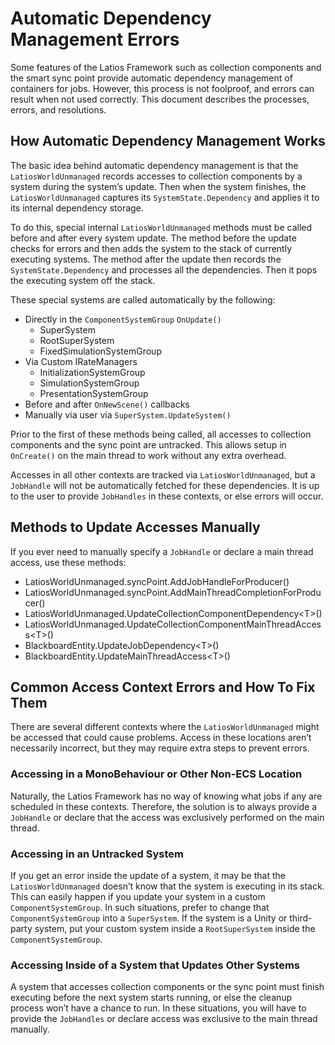 # Automatic Dependency Management Errors

Some features of the Latios Framework such as collection components and the
smart sync point provide automatic dependency management of containers for jobs.
However, this process is not foolproof, and errors can result when not used
correctly. This document describes the processes, errors, and resolutions.

## How Automatic Dependency Management Works

The basic idea behind automatic dependency management is that the
`LatiosWorldUnmanaged` records accesses to collection components by a system
during the system’s update. Then when the system finishes, the
`LatiosWorldUnmanaged` captures its `SystemState.Dependency` and applies it to
its internal dependency storage.

To do this, special internal `LatiosWorldUnmanaged` methods must be called
before and after every system update. The method before the update checks for
errors and then adds the system to the stack of currently executing systems. The
method after the update then records the `SystemState.Dependency` and processes
all the dependencies. Then it pops the executing system off the stack.

These special systems are called automatically by the following:

-   Directly in the `ComponentSystemGroup` `OnUpdate()`
    -   SuperSystem
    -   RootSuperSystem
    -   FixedSimulationSystemGroup
-   Via Custom IRateManagers
    -   InitializationSystemGroup
    -   SimulationSystemGroup
    -   PresentationSystemGroup
-   Before and after `OnNewScene()` callbacks
-   Manually via user via `SuperSystem.UpdateSystem()`

Prior to the first of these methods being called, all accesses to collection
components and the sync point are untracked. This allows setup in `OnCreate()`
on the main thread to work without any extra overhead.

Accesses in all other contexts are tracked via `LatiosWorldUnmanaged`, but a
`JobHandle` will not be automatically fetched for these dependencies. It is up
to the user to provide `JobHandles` in these contexts, or else errors will
occur.

## Methods to Update Accesses Manually

If you ever need to manually specify a `JobHandle` or declare a main thread
access, use these methods:

-   LatiosWorldUnmanaged.syncPoint.AddJobHandleForProducer()
-   LatiosWorldUnmanaged.syncPoint.AddMainThreadCompletionForProducer()
-   LatiosWorldUnmanaged.UpdateCollectionComponentDependency\<T\>()
-   LatiosWorldUnmanaged.UpdateCollectionComponentMainThreadAccess\<T\>()
-   BlackboardEntity.UpdateJobDependency\<T\>()
-   BlackboardEntity.UpdateMainThreadAccess\<T\>()

## Common Access Context Errors and How To Fix Them

There are several different contexts where the `LatiosWorldUnmanaged` might be
accessed that could cause problems. Access in these locations aren’t necessarily
incorrect, but they may require extra steps to prevent errors.

### Accessing in a MonoBehaviour or Other Non-ECS Location

Naturally, the Latios Framework has no way of knowing what jobs if any are
scheduled in these contexts. Therefore, the solution is to always provide a
`JobHandle` or declare that the access was exclusively performed on the main
thread.

### Accessing in an Untracked System

If you get an error inside the update of a system, it may be that the
`LatiosWorldUnmanaged` doesn’t know that the system is executing in its stack.
This can easily happen if you update your system in a custom
`ComponentSystemGroup`. In such situations, prefer to change that
`ComponentSystemGroup` into a `SuperSystem`. If the system is a Unity or
third-party system, put your custom system inside a `RootSuperSystem` inside the
`ComponentSystemGroup`.

### Accessing Inside of a System that Updates Other Systems

A system that accesses collection components or the sync point must finish
executing before the next system starts running, or else the cleanup process
won’t have a chance to run. In these situations, you will have to provide the
`JobHandles` or declare access was exclusive to the main thread manually.
